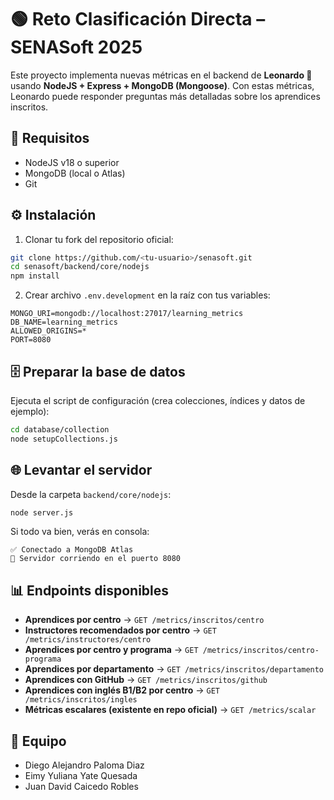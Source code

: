 # 🟢 Reto Clasificación Directa – SENASoft 2025

Este proyecto implementa nuevas métricas en el backend de **Leonardo 🚥** usando **NodeJS + Express + MongoDB (Mongoose)**. Con estas métricas, Leonardo puede responder preguntas más detalladas sobre los aprendices inscritos.

## 🚀 Requisitos

- NodeJS v18 o superior
- MongoDB (local o Atlas)
- Git

## ⚙️ Instalación

1. Clonar tu fork del repositorio oficial:

```bash
git clone https://github.com/<tu-usuario>/senasoft.git
cd senasoft/backend/core/nodejs
npm install
```

2. Crear archivo `.env.development` en la raíz con tus variables:

```env
MONGO_URI=mongodb://localhost:27017/learning_metrics
DB_NAME=learning_metrics
ALLOWED_ORIGINS=*
PORT=8080
```

## 🗄️ Preparar la base de datos

Ejecuta el script de configuración (crea colecciones, índices y datos de ejemplo):

```bash
cd database/collection
node setupCollections.js
```

## 🌐 Levantar el servidor

Desde la carpeta `backend/core/nodejs`:

```bash
node server.js
```

Si todo va bien, verás en consola:

```
✅ Conectado a MongoDB Atlas
🚀 Servidor corriendo en el puerto 8080
```

## 📊 Endpoints disponibles

- **Aprendices por centro** → `GET /metrics/inscritos/centro`
- **Instructores recomendados por centro** → `GET /metrics/instructores/centro`
- **Aprendices por centro y programa** → `GET /metrics/inscritos/centro-programa`
- **Aprendices por departamento** → `GET /metrics/inscritos/departamento`
- **Aprendices con GitHub** → `GET /metrics/inscritos/github`
- **Aprendices con inglés B1/B2 por centro** → `GET /metrics/inscritos/ingles`
- **Métricas escalares (existente en repo oficial)** → `GET /metrics/scalar`

## 👥 Equipo

- Diego Alejandro Paloma Diaz
- Eimy Yuliana Yate Quesada
- Juan David Caicedo Robles
